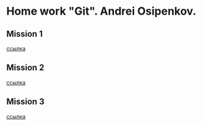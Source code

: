 # Home work "Git". Andrei Osipenkov.
## Mission 1
[ссылка](https://github.com/Kovrei/8-01/commit/a95d8aeb5cbac165ce6d2023e1429ed08388ac54)

## Mission 2
[ссылка](https://github.com/Kovrei/8-01/commit/f0478564238bf1355a06f0f82dba3e0d77204ffe)

## Mission 3
[ссылка](https://github.com/Kovrei/8-01/network)

